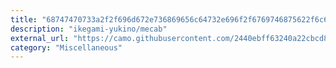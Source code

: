 ```yaml
---
title: "68747470733a2f2f696d672e736869656c64732e696f2f6769746875622f6c6963656e73652f696b6567616d692d79756b696e6f2f6d65636162"
description: "ikegami-yukino/mecab"
external_url: "https://camo.githubusercontent.com/2440ebff63240a22cbcd8f254d0b4454d909d107c192689a62cf0513ff072e8c/68747470733a2f2f696d672e736869656c64732e696f2f6769746875622f6c6963656e73652f696b6567616d692d79756b696e6f2f6d65636162"
category: "Miscellaneous"
---
```

